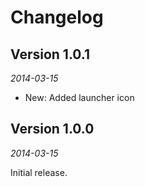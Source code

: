 Changelog
=========

## Version 1.0.1

_2014-03-15_

 * New: Added launcher icon


## Version 1.0.0

_2014-03-15_

Initial release.
